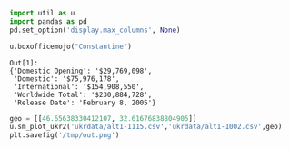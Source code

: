 

```python
import util as u
import pandas as pd
pd.set_option('display.max_columns', None)
```

```python
u.boxofficemojo("Constantine")
```

```text
Out[1]: 
{'Domestic Opening': '$29,769,098',
 'Domestic': '$75,976,178',
 'International': '$154,908,550',
 'Worldwide Total': '$230,884,728',
 'Release Date': 'February 8, 2005'}
```


















```python
geo = [[46.65638330412107, 32.61676838804905]]
u.sm_plot_ukr2('ukrdata/alt1-1115.csv','ukrdata/alt1-1002.csv',geo)
plt.savefig('/tmp/out.png')
```

